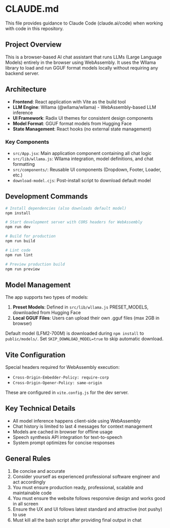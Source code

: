 # CLAUDE.md

This file provides guidance to Claude Code (claude.ai/code) when working with code in this repository.

## Project Overview

This is a browser-based AI chat assistant that runs LLMs (Large Language Models) entirely in the browser using WebAssembly. It uses the Wllama library to load and run GGUF format models locally without requiring any backend server.

## Architecture

- **Frontend**: React application with Vite as the build tool
- **LLM Engine**: Wllama (@wllama/wllama) - WebAssembly-based LLM inference
- **UI Framework**: Radix UI themes for consistent design components
- **Model Format**: GGUF format models from Hugging Face
- **State Management**: React hooks (no external state management)

### Key Components

- `src/App.jsx`: Main application component containing all chat logic
- `src/lib/wllama.js`: Wllama integration, model definitions, and chat formatting
- `src/components/`: Reusable UI components (Dropdown, Footer, Loader, etc.)
- `download-model.cjs`: Post-install script to download default model

## Development Commands

```bash
# Install dependencies (also downloads default model)
npm install

# Start development server with CORS headers for WebAssembly
npm run dev

# Build for production
npm run build

# Lint code
npm run lint

# Preview production build
npm run preview
```

## Model Management

The app supports two types of models:
1. **Preset Models**: Defined in `src/lib/wllama.js` PRESET_MODELS, downloaded from Hugging Face
2. **Local GGUF Files**: Users can upload their own .gguf files (max 2GB in browser)

Default model (LFM2-700M) is downloaded during `npm install` to `public/models/`. Set `SKIP_DOWNLOAD_MODEL=true` to skip automatic download.

## Vite Configuration

Special headers required for WebAssembly execution:
- `Cross-Origin-Embedder-Policy: require-corp`
- `Cross-Origin-Opener-Policy: same-origin`

These are configured in `vite.config.js` for the dev server.

## Key Technical Details

- All model inference happens client-side using WebAssembly
- Chat history is limited to last 4 messages for context management
- Models are cached in browser for offline usage
- Speech synthesis API integration for text-to-speech
- System prompt optimizes for concise responses


## General Rules
1. Be concise and accurate
2. Consider yourself as experienced professional software engineer and act accordingly
3. You must ensure production ready, professional, scalable and maintainable code
4. You must ensure the website follows responsive design and works good in all screen
5. Ensure the UX and UI follows latest standard and attractive (not pushy) to use
6. Must kill all the bash script after providing final output in chat